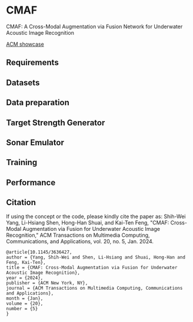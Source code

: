 # CMAF
CMAF: A Cross-Modal Augmentation via Fusion Network for Underwater Acoustic Image Recognition

[ACM showcase](<https://link.growkudos.com/1egh1tu1qtc>)

##  Requirements

##  Datasets

##  Data preparation

##  Target Strength Generator

##  Sonar Emulator

##  Training

##  Performance

## Citation
If using the concept or the code, please kindly cite the paper as: Shih-Wei Yang, Li-Hsiang Shen, Hong-Han Shuai, and Kai-Ten Feng, "CMAF: Cross-Modal Augmentation via Fusion for Underwater Acoustic Image Recognition," ACM Transactions on Multimedia Computing, Communications, and Applications, vol. 20, no. 5, Jan. 2024.

```bibtex=
@article{10.1145/3636427,
author = {Yang, Shih-Wei and Shen, Li-Hsiang and Shuai, Hong-Han and Feng, Kai-Ten},
title = {CMAF: Cross-Modal Augmentation via Fusion for Underwater Acoustic Image Recognition},
year = {2024},
publisher = {ACM New York, NY},
journal = {ACM Transactions on Multimedia Computing, Communications and Applications},
month = {Jan},
volume = {20},
number = {5}
}
```
